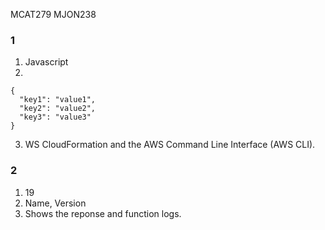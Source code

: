 MCAT279
MJON238


### 1
1. Javascript  
2.
```
{
  "key1": "value1",
  "key2": "value2",
  "key3": "value3"
}
```
3. WS CloudFormation and the AWS Command Line Interface (AWS CLI).  

### 2
1. 19
2. Name, Version
3. Shows the reponse and function logs.


